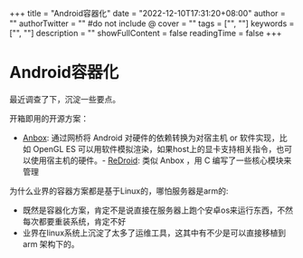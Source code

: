 +++
title = "Android容器化"
date = "2022-12-10T17:31:20+08:00"
author = ""
authorTwitter = "" #do not include @
cover = ""
tags = ["", ""]
keywords = ["", ""]
description = ""
showFullContent = false
readingTime = false
+++

# Android容器化
最近调查了下，沉淀一些要点。

开箱即用的开源方案：
- [Anbox](https://github.com/anbox/anbox): 通过网桥将 Android 对硬件的依赖转换为对宿主机 or 软件实现，比如 OpenGL ES 可以用软件模拟渲染，如果host上的显卡支持相关指令，也可以使用宿主机的硬件。- [ReDroid](https://github.com/remote-android/redroid-doc): 类似 Anbox ，用 C 编写了一些核心模块来管理

为什么业界的容器方案都是基于Linux的，哪怕服务器是arm的:
- 既然是容器化方案，肯定不是说直接在服务器上跑个安卓os来运行东西，不然每次都要重装系统，肯定不好
- 业界在linux系统上沉淀了太多了运维工具，这其中有不少是可以直接移植到 arm 架构下的。
